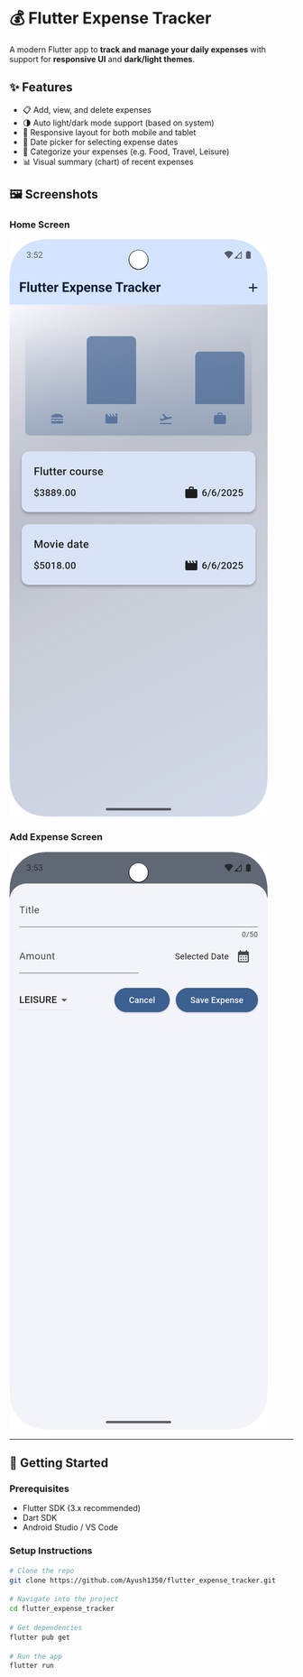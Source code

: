 # 💰 Flutter Expense Tracker

A modern Flutter app to **track and manage your daily expenses** with support for **responsive UI** and **dark/light themes**.

## ✨ Features

- 📋 Add, view, and delete expenses
- 🌗 Auto light/dark mode support (based on system)
- 📱 Responsive layout for both mobile and tablet
- 📅 Date picker for selecting expense dates
- 🧾 Categorize your expenses (e.g. Food, Travel, Leisure)
- 📊 Visual summary (chart) of recent expenses

## 🖼 Screenshots

### Home Screen

![Home](image1.png)

### Add Expense Screen

![Add Expense](image2.png)

---

## 🚀 Getting Started

### Prerequisites

- Flutter SDK (3.x recommended)
- Dart SDK
- Android Studio / VS Code

### Setup Instructions

```bash
# Clone the repo
git clone https://github.com/Ayush1350/flutter_expense_tracker.git

# Navigate into the project
cd flutter_expense_tracker

# Get dependencies
flutter pub get

# Run the app
flutter run
```
